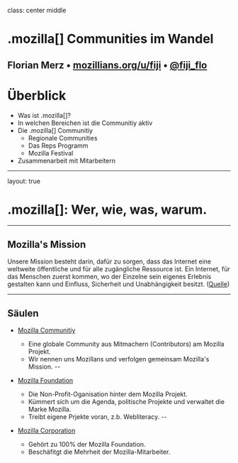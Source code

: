 class: center middle
# .mozilla[] Communities im Wandel
Florian Merz
•
[mozillians.org/u/fiji](https://mozillians.org/u/fiji)
•
[@fiji_flo](https://twitter.com/fiji_flo)
---
# Überblick

* Was ist .mozilla[]?
* In welchen Bereichen ist die Communitiy aktiv
* Die .mozilla[] Communitiy
  * Regionale Communities
  * Das Reps Programm
  * Mozilla Festival
* Zusammenarbeit mit Mitarbeitern

---
layout: true

# .mozilla[]: Wer, wie, was, warum.

---
## Mozilla's Mission

Unsere Mission besteht darin, dafür zu sorgen, dass das Internet eine weltweite
öffentliche und für alle zugängliche Ressource ist. Ein Internet, für das
Menschen zuerst kommen, wo der Einzelne sein eigenes Erlebnis gestalten kann und
Einfluss, Sicherheit und Unabhängigkeit besitzt.
([Quelle](https://www.mozilla.org/de/mission/))

---
## Säulen

* [Mozilla Communitiy](https://www.mozilla.org/de/contribute/)
  * Eine globale Community aus Mitmachern (Contributors) am Mozilla Projekt.
  * Wir nennen uns Mozillans und verfolgen gemeinsam Mozilla's Mission.
--

* [Mozilla Foundation](https://www.mozilla.org/de/foundation/)
  * Die Non-Profit-Oganisation hinter dem Mozilla Projekt.
  * Kümmert sich um die Agenda, politische Projekte und verwaltet die Marke Mozilla.
  * Treibt eigene Prjekte voran, z.b. Webliteracy.
--

* [Mozilla Corporation](https://www.mozilla.org/en-US/foundation/moco/)
  * Gehört zu 100% der Mozilla Foundation.
  * Beschäfitgt die Mehrheit der Mozilla-Mitarbeiter.
